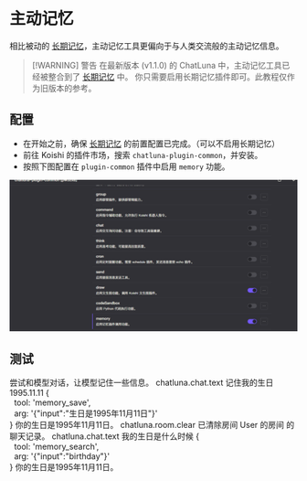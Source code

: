 # 主动记忆

相比被动的 [长期记忆](../session-related/long-term-memory.md)，主动记忆工具更偏向于与人类交流般的主动记忆信息。

> [!WARNING] 警告
> 在最新版本 (v1.1.0) 的 ChatLuna 中，主动记忆工具已经被整合到了 [长期记忆](../../ecosystem/plugin/long-term-memory.md) 中。
> 你只需要启用长期记忆插件即可。此教程仅作为旧版本的参考。

## 配置

- 在开始之前，确保 [长期记忆](../session-related/long-term-memory.md) 的前置配置已完成。（可以不启用长期记忆）
- 前往 Koishi 的插件市场，搜索 `chatluna-plugin-common`，并安装。
- 按照下图配置在 `plugin-common` 插件中启用 `memory` 功能。

![alt text](../../public/images/image-49.png)

## 测试

尝试和模型对话，让模型记住一些信息。
<chat-panel>
  <chat-message nickname="User">chatluna.chat.text 记住我的生日 1995.11.11</chat-message>
  <chat-message nickname="Bot">
   {<br>
    &nbsp;&nbsp;tool: 'memory_save',<br>
    &nbsp;&nbsp;arg: '{"input":"生日是1995年11月11日"}'<br>
   }
  </chat-message>
  <chat-message nickname="Bot">你的生日是1995年11月11日。</chat-message>
  <chat-message nickname="User">chatluna.room.clear</chat-message>
  <chat-message nickname="Bot">已清除房间 User 的房间 的聊天记录。</chat-message>
  <chat-message nickname="User">chatluna.chat.text 我的生日是什么时候</chat-message>
  <chat-message nickname="Bot">
   {<br>
    &nbsp;&nbsp;tool: 'memory_search',<br>
    &nbsp;&nbsp;arg: '{"input":"birthday"}'<br>
   }
  </chat-message>
  <chat-message nickname="Bot">你的生日是1995年11月11日。</chat-message>
</chat-panel>
